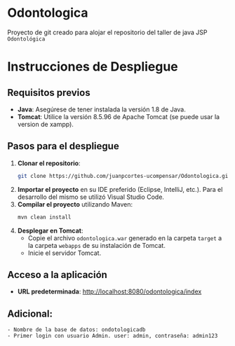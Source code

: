 # Odontologica
Proyecto de git creado para alojar el repositorio del taller de java JSP `Odontológica`

# Instrucciones de Despliegue

## Requisitos previos
- **Java**: Asegúrese de tener instalada la versión 1.8 de Java.
- **Tomcat**: Utilice la versión 8.5.96 de Apache Tomcat (se puede usar la version de xampp).

## Pasos para el despliegue
1. **Clonar el repositorio**:
    ```bash
    git clone https://github.com/juanpcortes-ucompensar/Odontologica.git
    ```
2. **Importar el proyecto** en su IDE preferido (Eclipse, IntelliJ, etc.). Para el desarrollo del mismo se utilizó Visual Studio Code.
3. **Compilar el proyecto** utilizando Maven:
    ```bash
    mvn clean install
    ```
4. **Desplegar en Tomcat**:
    - Copie el archivo `odontologica.war` generado en la carpeta `target` a la carpeta `webapps` de su instalación de Tomcat.
    - Inicie el servidor Tomcat.

## Acceso a la aplicación
- **URL predeterminada**: [http://localhost:8080/odontologica/index](http://localhost:8080/odontologica/index)

## Adicional:
    - Nombre de la base de datos: ondotologicadb
    - Primer login con usuario Admin. user: admin, contraseña: admin123
